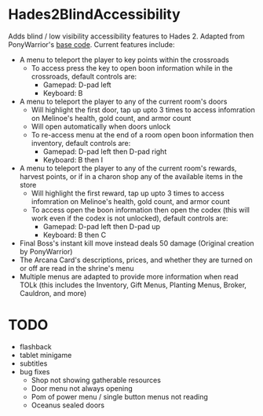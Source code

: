 # Hades2BlindAccessibility
Adds blind / low visibility accessibility features to Hades 2. Adapted from PonyWarrior's [base code](https://github.com/PonyWarrior/Hades2BlindAccessibility). Current features include:
* A menu to teleport the player to key points within the crossroads
    * To access press the key to open boon information while in the crossroads, default controls are:
        * Gamepad: D-pad left
        * Keyboard: B
* A menu to teleport the player to any of the current room's doors 
    * Will highlight the first door, tap up upto 3 times to access infomration on Melinoe's health, gold count, and armor count
    * Will open automatically when doors unlock
    * To re-access menu at the end of a room open boon information then inventory, default controls are:
        * Gamepad: D-pad left then D-pad right
        * Keyboard: B then I
* A menu to teleport the player to any of the current room's rewards, harvest points, or if in a charon shop any of the available items in the store
    * Will highlight the first reward, tap up upto 3 times to access infomration on Melinoe's health, gold count, and armor count
    * To access open the boon information then open the codex (this will work even if the codex is not unlocked), default controls are:
        * Gamepad: D-pad left then D-pad up
        * Keyboard: B then C
* Final Boss's instant kill move instead deals 50 damage (Original creation by PonyWarrior)
* The Arcana Card's descriptions, prices, and whether they are turned on or off are read in the shrine's menu
* Multiple menus are adapted to provide more information when read TOLk (this includes the Inventory, Gift Menus, Planting Menus, Broker, Cauldron, and more)

# TODO
* flashback
* tablet minigame
* subtitles
* bug fixes
    * Shop not showing gatherable resources
    * Door menu not always opening
    * Pom of power menu / single button menus not reading
    * Oceanus sealed doors